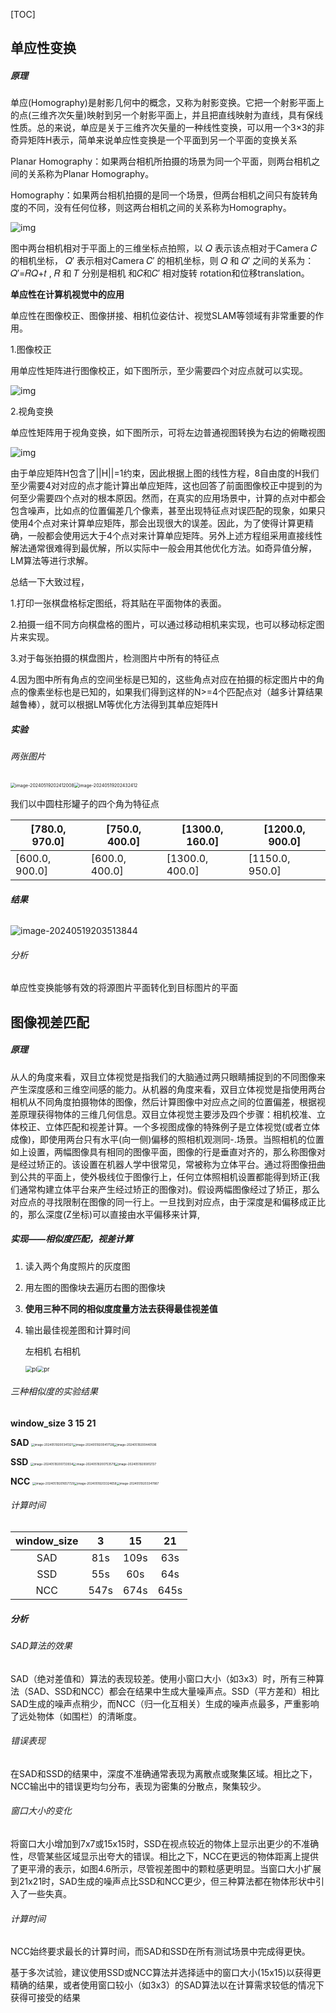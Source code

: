 

[TOC]



## 单应性变换

##### 原理

单应(Homography)是射影几何中的概念，又称为射影变换。它把一个射影平面上的点(三维齐次矢量)映射到另一个射影平面上，并且把直线映射为直线，具有保线性质。总的来说，单应是关于三维齐次矢量的一种线性变换，可以用一个3×3的非奇异矩阵H表示，简单来说单应性变换是一个平面到另一个平面的变换关系

Planar Homography：如果两台相机所拍摄的场景为同一个平面，则两台相机之间的关系称为Planar Homography。

Homography：如果两台相机拍摄的是同一个场景，但两台相机之间只有旋转角度的不同，没有任何位移，则这两台相机之间的关系称为Homography。

![img](./assets/v2-9b76c047c917c8a05a370c314c6e775f_1440w.webp)

图中两台相机相对于平面上的三维坐标点拍照，以 𝑄 表示该点相对于Camera 𝐶 的相机坐标， 𝑄′ 表示相对Camera 𝐶′ 的相机坐标，则 𝑄 和 𝑄′ 之间的关系为： 𝑄′=𝑅𝑄+𝑡 , 𝑅 和 𝑇 分别是相机 和𝐶和𝐶′ 相对旋转 rotation和位移translation。

**单应性在计算机视觉中的应用**

单应性在图像校正、图像拼接、相机位姿估计、视觉SLAM等领域有非常重要的作用。

1.图像校正

  用单应性矩阵进行图像校正，如下图所示，至少需要四个对应点就可以实现。

![img](./assets/b1d0f9ba87a748c8a67b26ca5011f386.jpeg)

2.视角变换

  单应性矩阵用于视角变换，如下图所示，可将左边普通视图转换为右边的俯瞰视图

![img](./assets/abed0636729e45129ab1479e7486d81f-1716121295746-37.jpeg)

由于单应矩阵H包含了||H||=1约束，因此根据上图的线性方程，8自由度的H我们至少需要4对对应的点才能计算出单应矩阵，这也回答了前面图像校正中提到的为何至少需要四个点对的根本原因。然而，在真实的应用场景中，计算的点对中都会包含噪声，比如点的位置偏差几个像素，甚至出现特征点对误匹配的现象，如果只使用4个点对来计算单应矩阵，那会出现很大的误差。因此，为了使得计算更精确，一般都会使用远大于4个点对来计算单应矩阵。另外上述方程组采用直接线性解法通常很难得到最优解，所以实际中一般会用其他优化方法。如奇异值分解，LM算法等进行求解。

总结一下大致过程，

  1.打印一张棋盘格标定图纸，将其贴在平面物体的表面。

  2.拍摄一组不同方向棋盘格的图片，可以通过移动相机来实现，也可以移动标定图片来实现。

  3.对于每张拍摄的棋盘图片，检测图片中所有的特征点 

  4.因为图中所有角点的空间坐标是已知的，这些角点对应在拍摄的标定图片中的角点的像素坐标也是已知的，如果我们得到这样的N>=4个匹配点对（越多计算结果越鲁棒），就可以根据LM等优化方法得到其单应矩阵H



##### 实验

###### 两张图片

<img src=".\assets\image-20240519202412008.png" alt="image-20240519202412008" style="zoom:50%;" /><img src=".\assets\image-20240519202432412.png" alt="image-20240519202432412" style="zoom:50%;" />

我们以中圆柱形罐子的四个角为特征点

| [780.0, 970.0] | [750.0, 400.0] | [1300.0, 160.0] | [1200.0, 900.0] |
| -------------- | -------------- | --------------- | --------------- |
| [600.0, 900.0] | [600.0, 400.0] | [1300.0, 400.0] | [1150.0, 950.0] |

###### **结果**

![image-20240519203513844](.\assets\image-20240519203513844-1716122116668-40.png)

###### 分析

单应性变换能够有效的将源图片平面转化到目标图片的平面

## 图像视差匹配

##### 原理

​	从人的角度来看，双目立体视觉是指我们的大脑通过两只眼睛捕捉到的不同图像来产生深度感和三维空间感的能力。从机器的角度来看，双目立体视觉是指使用两台相机从不同角度拍摄物体的图像，然后计算图像中对应点之间的位置偏差，根据视差原理获得物体的三维几何信息。双目立体视觉主要涉及四个步骤：相机校准、立体校正、立体匹配和视差计算。一个多视图成像的特殊例子是立体视觉(或者立体成像)，即使用两台只有水平(向一侧)偏移的照相机观测同-.场景。当照相机的位置如上设置，两幅图像具有相同的图像平面，图像的行是垂直对齐的，那么称图像对是经过矫正的。该设置在机器人学中很常见，常被称为立体平台。通过将图像扭曲到公共的平面上，使外极线位于图像行上，任何立体照相机设置都能得到矫正(我们通常构建立体平台来产生经过矫正的图像对)。假设两幅图像经过了矫正，那么对应点的寻找限制在图像的同一行上。一旦找到对应点，由于深度是和偏移成正比的，那么深度(Z坐标)可以直接由水平偏移来计算,



##### 实现——相似度匹配，视差计算

1. 读入两个角度照片的灰度图

2. 用左图的图像块去遍历右图的图像块

3. **使用三种不同的相似度度量方法去获得最佳视差值**

4. 输出最佳视差图和计算时间

   

   左相机													右相机

   

   <img src=".\assets\pl-1716119752093-15-1716119755985-17.png" alt="pl" style="zoom: 67%;" /><img src=".\assets\pr-1716119775474-19-1716119801505-21.png" alt="pr" style="zoom: 67%;" />

###### 三种相似度的实验结果



**window_size 						3											15											21**

**SAD**					<img src=".\assets\image-20240519200341321-1716120224195-23.png" alt="image-20240519200341321" style="zoom: 33%;" /><img src=".\assets\image-20240519200417126-1716120260693-25.png" alt="image-20240519200417126" style="zoom:33%;" /><img src=".\assets\image-20240519200440596.png" alt="image-20240519200440596" style="zoom:33%;" />

**SSD**					<img src=".\assets\image-20240519200733934.png" alt="image-20240519200733934" style="zoom:33%;" /><img src=".\assets\image-20240519200753579.png" alt="image-20240519200753579" style="zoom:33%;" /><img src=".\assets\image-20240519200812137.png" alt="image-20240519200812137" style="zoom:33%;" />

**NCC**					<img src=".\assets\image-20240519201657729.png" alt="image-20240519201657729" style="zoom: 33%;" /><img src=".\assets\image-20240519203324658.png" alt="image-20240519203324658" style="zoom:33%;" /><img src=".\assets\image-20240519203347867.png" alt="image-20240519203347867" style="zoom:33%;" />





###### 计算时间

| window_size |  3   |  15  |  21  |
| :---------: | :--: | :--: | :--: |
|     SAD     | 81s  | 109s | 63s  |
|     SSD     | 55s  | 60s  | 64s  |
|     NCC     | 547s | 674s | 645s |



##### 分析



###### SAD算法的效果

SAD（绝对差值和）算法的表现较差。使用小窗口大小（如3x3）时，所有三种算法（SAD、SSD和NCC）都会在结果中生成大量噪声点。SSD（平方差和）相比SAD生成的噪声点稍少，而NCC（归一化互相关）生成的噪声点最多，严重影响了远处物体（如围栏）的清晰度。

###### 错误表现

在SAD和SSD的结果中，深度不准确通常表现为离散点或聚集区域。相比之下，NCC输出中的错误更均匀分布，表现为密集的分散点，聚集较少。

###### 窗口大小的变化

将窗口大小增加到7x7或15x15时，SSD在视点较近的物体上显示出更少的不准确性，尽管某些区域显示出夸大的错误。相比之下，NCC在更远的物体距离上提供了更平滑的表示，如图4.6所示，尽管视差图中的颗粒感更明显。当窗口大小扩展到21x21时，SAD生成的噪声点比SSD和NCC更少，但三种算法都在物体形状中引入了一些失真。

###### 计算时间

NCC始终要求最长的计算时间，而SAD和SSD在所有测试场景中完成得更快。



基于多次试验，建议使用SSD或NCC算法并选择适中的窗口大小(15x15)以获得更精确的结果，或者使用窗口较小（如3x3）的SAD算法以在计算需求较低的情况下获得可接受的结果